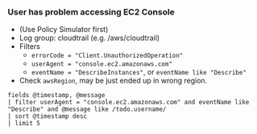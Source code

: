 ### User has problem accessing EC2 Console

- (Use Policy Simulator first)
- Log group: cloudtrail (e.g. /aws/cloudtrail)
- Filters
    - `errorCode = "Client.UnauthorizedOperation"` 
    - `userAgent = "console.ec2.amazonaws.com"`
    - `eventName = "DescribeInstances"`, or `eventName like "Describe"` 
- Check `awsRegion`, may be just ended up in wrong region.

```
fields @timestamp, @message
| filter userAgent = "console.ec2.amazonaws.com" and eventName like "Describe" and @message like /todo.username/  
| sort @timestamp desc
| limit 5
```
